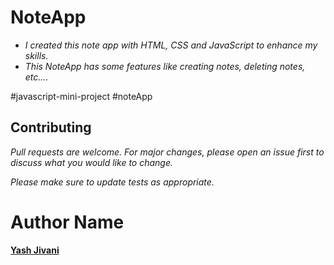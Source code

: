 #  NoteApp

- *I created this note app with HTML, CSS and JavaScript to enhance my skills.*
- *This NoteApp has some features like creating notes, deleting notes, etc....*



#javascript-mini-project #noteApp

## Contributing

*Pull requests are welcome. For major changes, please open an issue first to discuss what you would like to change.*


 *Please make sure to update tests as appropriate.*

# Author Name
**[Yash Jivani](https://github.com/yash-jivani)**
